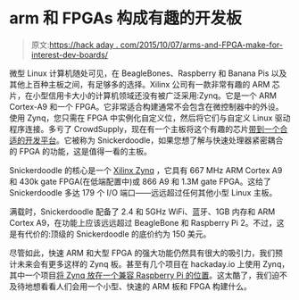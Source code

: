 # arm 和 FPGAs 构成有趣的开发板

> 原文:[https://hack aday . com/2015/10/07/arms-and-FPGA-make-for-interest-dev-boards/](https://hackaday.com/2015/10/07/arms-and-fpgas-make-for-interesting-dev-boards/)

微型 Linux 计算机随处可见，在 BeagleBones、Raspberry 和 Banana Pis 以及其他上百种主板之间，有足够多的选择。Xilinx 公司有一款非常有趣的 ARM 芯片，在小型信用卡大小的计算机领域还没有被广泛采用:Zynq。它是一个 ARM Cortex-A9 和一个 FPGA。它非常适合构建通常不会包含在微控制器中的外设。使用 Zynq，您只需在 FPGA 中实例化自定义位，然后将它们与自定义 Linux 驱动程序连接。多亏了 CrowdSupply，现在有一个主板将这个有趣的芯片[带到一个合适的开发平台](https://www.crowdsupply.com/krtkl/snickerdoodle)。它被称为 Snickerdoodle，如果您想了解与快速处理器紧密耦合的 FPGA 的功能，这是值得一看的主板。

Snickerdoodle 的核心是一个 [Xilinx Zynq](http://www.xilinx.com/products/silicon-devices/soc/zynq-7000.html) ，它具有 667 MHz ARM Cortex A9 和 430k gate FPGA(在低端配置中)或 866 A9 和 1.3M gate FPGA。这给了 Snickerdoodle 多达 179 个 I/O 端口——远远超过任何其他小型 Linux 主板。

满载时，Snickerdoodle 配备了 2.4 和 5GHz WiFi、蓝牙、1GB 内存和 ARM Cortex A9，在功能上应该远远超过 BeagleBone 和 Raspberry Pi 2。不过，这是有代价的:顶级的 Snickerdoodle 的底价约为 150 美元。

尽管如此，快速 ARM 和大型 FPGA 的强大功能仍然具有很大的吸引力，我们预计未来会有更多这样的 Zynq 板。甚至有几个项目在 hackaday.io 上使用 Zynq，其中一个项目[将 Zynq 放在一个兼容 Raspberry Pi 的位置](https://hackaday.io/project/7817-zynqberry)。这太酷了，我们迫不及待地想看看人们会用一个小型、快速的 ARM 板和 FPGA 构建什么。